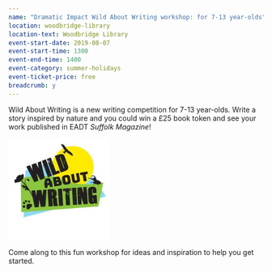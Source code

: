 ```yaml
---
name: "Dramatic Impact Wild About Writing workshop: for 7-13 year-olds"
location: woodbridge-library
location-text: Woodbridge Library
event-start-date: 2019-08-07
event-start-time: 1300
event-end-time: 1400
event-category: summer-holidays
event-ticket-price: free
breadcrumb: y
---
```


Wild About Writing is a new writing competition for 7-13 year-olds. Write a story inspired by nature and you could win a £25 book token and see your work published in EADT <cite>Suffolk Magazine</cite>!

<img src="/images/featured/featured-wild-about-writing.jpg" alt="Wild About Writing logo" class="custom-br-50 mw-40 {% include /c/img-float-right.html %}" />

Come along to this fun workshop for ideas and inspiration to help you get started.
